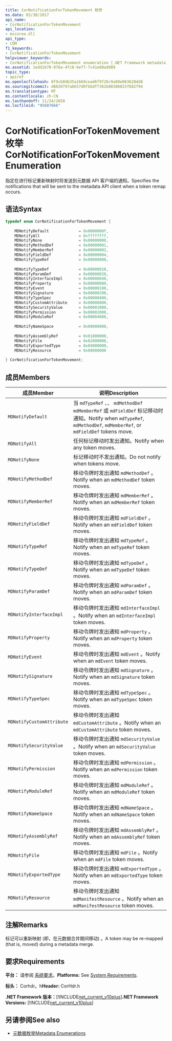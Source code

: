 ```yaml
---
title: CorNotificationForTokenMovement 枚举
ms.date: 03/30/2017
api_name:
- CorNotificationForTokenMovement
api_location:
- mscoree.dll
api_type:
- COM
f1_keywords:
- CorNotificationForTokenMovement
helpviewer_keywords:
- CorNotificationForTokenMovement enumeration [.NET Framework metadata]
ms.assetid: 1edd1670-976a-4fc8-bef7-7c41e60ad989
topic_type:
- apiref
ms.openlocfilehash: 0f9cb8db35a1669cead6f9f26c9a89e063628dd8
ms.sourcegitcommit: d8020797a6657d0fbbdff362b80300815f682f94
ms.translationtype: MT
ms.contentlocale: zh-CN
ms.lasthandoff: 11/24/2020
ms.locfileid: "95687666"
---
```

# <a name="cornotificationfortokenmovement-enumeration"></a><span data-ttu-id="4a2fc-102">CorNotificationForTokenMovement 枚举</span><span class="sxs-lookup"><span data-stu-id="4a2fc-102">CorNotificationForTokenMovement Enumeration</span></span>

<span data-ttu-id="4a2fc-103">指定在进行标记重新映射时将发送到元数据 API 客户端的通知。</span><span class="sxs-lookup"><span data-stu-id="4a2fc-103">Specifies the notifications that will be sent to the metadata API client when a token remap occurs.</span></span>  
  
## <a name="syntax"></a><span data-ttu-id="4a2fc-104">语法</span><span class="sxs-lookup"><span data-stu-id="4a2fc-104">Syntax</span></span>  
  
```cpp  
typedef enum CorNotificationForTokenMovement {  
  
    MDNotifyDefault             = 0x0000000f,  
    MDNotifyAll                 = 0xffffffff,  
    MDNotifyNone                = 0x00000000,  
    MDNotifyMethodDef           = 0x00000001,  
    MDNotifyMemberRef           = 0x00000002,  
    MDNotifyFieldDef            = 0x00000004,  
    MDNotifyTypeRef             = 0x00000008,  
  
    MDNotifyTypeDef             = 0x00000010,  
    MDNotifyParamDef            = 0x00000020,  
    MDNotifyInterfaceImpl       = 0x00000040,  
    MDNotifyProperty            = 0x00000080,  
    MDNotifyEvent               = 0x00000100,  
    MDNotifySignature           = 0x00000200,  
    MDNotifyTypeSpec            = 0x00000400,  
    MDNotifyCustomAttribute     = 0x00000800,  
    MDNotifySecurityValue       = 0x00001000,  
    MDNotifyPermission          = 0x00002000,  
    MDNotifyModuleRef           = 0x00004000,  
  
    MDNotifyNameSpace           = 0x00008000,  
  
    MDNotifyAssemblyRef         = 0x01000000,  
    MDNotifyFile                = 0x02000000,  
    MDNotifyExportedType        = 0x04000000,  
    MDNotifyResource            = 0x08000000  
  
} CorNotificationForTokenMovement;  
```  
  
## <a name="members"></a><span data-ttu-id="4a2fc-105">成员</span><span class="sxs-lookup"><span data-stu-id="4a2fc-105">Members</span></span>  
  
|<span data-ttu-id="4a2fc-106">成员</span><span class="sxs-lookup"><span data-stu-id="4a2fc-106">Member</span></span>|<span data-ttu-id="4a2fc-107">说明</span><span class="sxs-lookup"><span data-stu-id="4a2fc-107">Description</span></span>|  
|------------|-----------------|  
|`MDNotifyDefault`|<span data-ttu-id="4a2fc-108">当 `mdTypeRef` 、、 `mdMethodDef` `mdMemberRef` 或 `mdFieldDef` 标记移动时通知。</span><span class="sxs-lookup"><span data-stu-id="4a2fc-108">Notify when `mdTypeRef`, `mdMethodDef`, `mdMemberRef`, or `mdFieldDef` tokens move.</span></span>|  
|`MDNotifyAll`|<span data-ttu-id="4a2fc-109">任何标记移动时发出通知。</span><span class="sxs-lookup"><span data-stu-id="4a2fc-109">Notify when any token moves.</span></span>|  
|`MDNotifyNone`|<span data-ttu-id="4a2fc-110">标记移动时不发出通知。</span><span class="sxs-lookup"><span data-stu-id="4a2fc-110">Do not notify when tokens move.</span></span>|  
|`MDNotifyMethodDef`|<span data-ttu-id="4a2fc-111">移动令牌时发出通知 `mdMethodDef` 。</span><span class="sxs-lookup"><span data-stu-id="4a2fc-111">Notify when an `mdMethodDef` token moves.</span></span>|  
|`MDNotifyMemberRef`|<span data-ttu-id="4a2fc-112">移动令牌时发出通知 `mdMemberRef` 。</span><span class="sxs-lookup"><span data-stu-id="4a2fc-112">Notify when an `mdMemberRef` token moves.</span></span>|  
|`MDNotifyFieldDef`|<span data-ttu-id="4a2fc-113">移动令牌时发出通知 `mdFieldDef` 。</span><span class="sxs-lookup"><span data-stu-id="4a2fc-113">Notify when an `mdFieldDef` token moves.</span></span>|  
|`MDNotifyTypeRef`|<span data-ttu-id="4a2fc-114">移动令牌时发出通知 `mdTypeRef` 。</span><span class="sxs-lookup"><span data-stu-id="4a2fc-114">Notify when an `mdTypeRef` token moves.</span></span>|  
|`MDNotifyTypeDef`|<span data-ttu-id="4a2fc-115">移动令牌时发出通知 `mdTypeDef` 。</span><span class="sxs-lookup"><span data-stu-id="4a2fc-115">Notify when an `mdTypeDef` token moves.</span></span>|  
|`MDNotifyParamDef`|<span data-ttu-id="4a2fc-116">移动令牌时发出通知 `mdParamDef` 。</span><span class="sxs-lookup"><span data-stu-id="4a2fc-116">Notify when an `mdParamDef` token moves.</span></span>|  
|`MDNotifyInterfaceImpl`|<span data-ttu-id="4a2fc-117">移动令牌时发出通知 `mdInterfaceImpl` 。</span><span class="sxs-lookup"><span data-stu-id="4a2fc-117">Notify when an `mdInterfaceImpl` token moves.</span></span>|  
|`MDNotifyProperty`|<span data-ttu-id="4a2fc-118">移动令牌时发出通知 `mdProperty` 。</span><span class="sxs-lookup"><span data-stu-id="4a2fc-118">Notify when an `mdProperty` token moves.</span></span>|  
|`MDNotifyEvent`|<span data-ttu-id="4a2fc-119">移动令牌时发出通知 `mdEvent` 。</span><span class="sxs-lookup"><span data-stu-id="4a2fc-119">Notify when an `mdEvent` token moves.</span></span>|  
|`MDNotifySignature`|<span data-ttu-id="4a2fc-120">移动令牌时发出通知 `mdSignature` 。</span><span class="sxs-lookup"><span data-stu-id="4a2fc-120">Notify when an `mdSignature` token moves.</span></span>|  
|`MDNotifyTypeSpec`|<span data-ttu-id="4a2fc-121">移动令牌时发出通知 `mdTypeSpec` 。</span><span class="sxs-lookup"><span data-stu-id="4a2fc-121">Notify when an `mdTypeSpec` token moves.</span></span>|  
|`MDNotifyCustomAttribute`|<span data-ttu-id="4a2fc-122">移动令牌时发出通知 `mdCustomAttribute` 。</span><span class="sxs-lookup"><span data-stu-id="4a2fc-122">Notify when an `mdCustomAttribute` token moves.</span></span>|  
|`MDNotifySecurityValue`|<span data-ttu-id="4a2fc-123">移动令牌时发出通知 `mdSecurityValue` 。</span><span class="sxs-lookup"><span data-stu-id="4a2fc-123">Notify when an `mdSecurityValue` token moves.</span></span>|  
|`MDNotifyPermission`|<span data-ttu-id="4a2fc-124">移动令牌时发出通知 `mdPermission` 。</span><span class="sxs-lookup"><span data-stu-id="4a2fc-124">Notify when an `mdPermission` token moves.</span></span>|  
|`MDNotifyModuleRef`|<span data-ttu-id="4a2fc-125">移动令牌时发出通知 `mdModuleRef` 。</span><span class="sxs-lookup"><span data-stu-id="4a2fc-125">Notify when an `mdModuleRef` token moves.</span></span>|  
|`MDNotifyNameSpace`|<span data-ttu-id="4a2fc-126">移动令牌时发出通知 `mdNameSpace` 。</span><span class="sxs-lookup"><span data-stu-id="4a2fc-126">Notify when an `mdNameSpace` token moves.</span></span>|  
|`MDNotifyAssemblyRef`|<span data-ttu-id="4a2fc-127">移动令牌时发出通知 `mdAssemblyRef` 。</span><span class="sxs-lookup"><span data-stu-id="4a2fc-127">Notify when an `mdAssemblyRef` token moves.</span></span>|  
|`MDNotifyFile`|<span data-ttu-id="4a2fc-128">移动令牌时发出通知 `mdFile` 。</span><span class="sxs-lookup"><span data-stu-id="4a2fc-128">Notify when an `mdFile` token moves.</span></span>|  
|`MDNotifyExportedType`|<span data-ttu-id="4a2fc-129">移动令牌时发出通知 `mdExportedType` 。</span><span class="sxs-lookup"><span data-stu-id="4a2fc-129">Notify when an `mdExportedType` token moves.</span></span>|  
|`MDNotifyResource`|<span data-ttu-id="4a2fc-130">移动令牌时发出通知 `mdManifestResource` 。</span><span class="sxs-lookup"><span data-stu-id="4a2fc-130">Notify when an `mdManifestResource` token moves.</span></span>|  
  
## <a name="remarks"></a><span data-ttu-id="4a2fc-131">注解</span><span class="sxs-lookup"><span data-stu-id="4a2fc-131">Remarks</span></span>  

 <span data-ttu-id="4a2fc-132">标记可以重新映射 (即，在元数据合并期间移动) 。</span><span class="sxs-lookup"><span data-stu-id="4a2fc-132">A token may be re-mapped (that is, moved) during a metadata merge.</span></span>  
  
## <a name="requirements"></a><span data-ttu-id="4a2fc-133">要求</span><span class="sxs-lookup"><span data-stu-id="4a2fc-133">Requirements</span></span>  

 <span data-ttu-id="4a2fc-134">**平台：** 请参阅 [系统要求](../../get-started/system-requirements.md)。</span><span class="sxs-lookup"><span data-stu-id="4a2fc-134">**Platforms:** See [System Requirements](../../get-started/system-requirements.md).</span></span>  
  
 <span data-ttu-id="4a2fc-135">**标头：** Corhdr。h</span><span class="sxs-lookup"><span data-stu-id="4a2fc-135">**Header:** CorHdr.h</span></span>  
  
 <span data-ttu-id="4a2fc-136">**.NET Framework 版本：**[!INCLUDE[net_current_v10plus](../../../../includes/net-current-v10plus-md.md)]</span><span class="sxs-lookup"><span data-stu-id="4a2fc-136">**.NET Framework Versions:** [!INCLUDE[net_current_v10plus](../../../../includes/net-current-v10plus-md.md)]</span></span>  
  
## <a name="see-also"></a><span data-ttu-id="4a2fc-137">另请参阅</span><span class="sxs-lookup"><span data-stu-id="4a2fc-137">See also</span></span>

- [<span data-ttu-id="4a2fc-138">元数据枚举</span><span class="sxs-lookup"><span data-stu-id="4a2fc-138">Metadata Enumerations</span></span>](metadata-enumerations.md)
